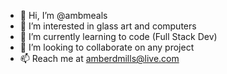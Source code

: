 - 👋 Hi, I’m @ambmeals
- 👀 I’m interested in glass art and computers
- 🌱 I’m currently learning to code (Full Stack Dev)
- 💞️ I’m looking to collaborate on any project
- 📫 Reach me at amberdmills@live.com

<!---
ambmeals/ambmeals is a ✨ special ✨ repository because its `README.md` (this file) appears on your GitHub profile.
You can click the Preview link to take a look at your changes.
--->
